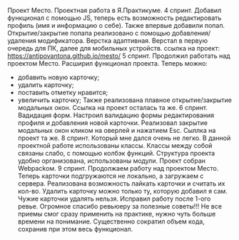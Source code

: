 Проект Место.
Проектная работа в Я.Практикуме. 4 спринт.
Добавил функционал с помощью JS, теперь есть возможность редактировать профиль (имя и информацию о себе).
Также впервые добавили попап. 
Открытие/закрытие попапа реализовано с помощью добавления/удаления модификатора.
Верстка адаптивная. Верстал в первую очередь для ПК, далее для мобильных устройств.
ссылка на проект: https://antipovantona.github.io/mesto/
5 спринт.
Продолжил работать над проектом Место.
Расширил функционал проекта.
Теперь можно:
- добавить новую карточку;
- удалить карточку;
- поставить отметку нравится;
- увеличить карточку;
Также реализована плавное открытие/закрытие модальных окон.
Ссылка на проект осталась та же.
6 спринт.
Вадидация форм.
Настроил валидацию формы редактирования профиля и добавления новой карточки.
Реализовал закрытие модальных окон кликом на оверлей и нажатием Esc.
Сыллка на проект та же.
8 спринт.
Который мне дался очень не легко.
В данной проектной работе использованы классы.
Классы между собой связаны слабо, с помощью колбэк функций.
Структура проекта удобно организована, использованы модули.
Проект собран Webpackом.
9 спринт.
Продолжаем работу над проектом Место.
Теперь карточки подгружаются не локально, а загружаем с сервера.
Реализована возможность лайкать карточки и считать их кол-во.
Удалить карточку можно только ту, которую добавил я сам.
Чужие карточки удалять нельзя.
Исправил работу после 1-ого ревье.
Огромное спасибо ревьюеру за полезные советы!!! 
Не все приемы смог сразу применить на практике, нужно чуть больше времени на понимание.
Существенно сократил объем кода, сохранив при этом весь функционал.